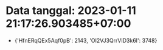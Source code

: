 # Data tanggal: 2023-01-11 21:17:26.903485+07:00

* {'HfnERqQEx5Aqf0pB': 2143, 'OI2VJ3QrrVID3k6I': 3748}
